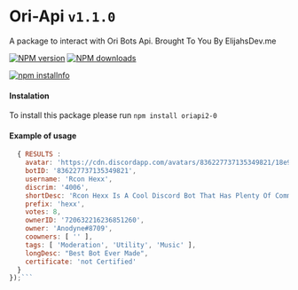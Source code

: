 

# Ori-Api `v1.1.0`
A package to interact with Ori Bots Api.
Brought To You By ElijahsDev.me


<a href="https://www.npmjs.com/package/oriapi2-0"><img src="https://img.shields.io/badge/Version%3A-1.1.0-brightgreen" alt="NPM version" /></a>
<a href="https://www.npmjs.com/package/oriapi2-0"><img src="https://img.shields.io/github/issues-raw/Elijahs-Development/Ori-Api" alt="NPM downloads" /></a>


<a href="https://nodei.co/npm/dumb-botlistjs"><img src="https://nodei.co/npm/oriapi2-0.png" alt="npm installnfo" /></a>

#### Instalation
To install this package please run `npm install oriapi2-0`

#### Example of usage
```js
  { RESULTS :
    avatar: 'https://cdn.discordapp.com/avatars/836227737135349821/18e99067274674b825a71d5ac3f93901.webp?width=100&height=100',
    botID: '836227737135349821',
    username: 'Rcon Hexx',
    discrim: '4006',
    shortDesc: 'Rcon Hexx Is A Cool Discord Bot That Has Plenty Of Commands Like hexxsetprefix (New Prefix), hexxmemes, hexxinvite',
    prefix: 'hexx',
    votes: 8,
    ownerID: '720632216236851260',
    owner: 'Anodyne#8709',
    coowners: [ '' ],
    tags: [ 'Moderation', 'Utility', 'Music' ],
    longDesc: "Best Bot Ever Made",
    certificate: 'not Certified'
  }
});```
